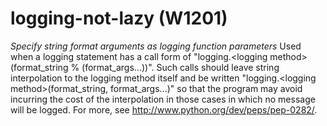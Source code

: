 # logging-not-lazy (W1201)
*Specify string format arguments as logging function parameters* Used
when a logging statement has a call form of "logging.\<logging
method\>(format\_string % (format\_args...))". Such calls should leave
string interpolation to the logging method itself and be written
"logging.\<logging method\>(format\_string, format\_args...)" so that
the program may avoid incurring the cost of the interpolation in those
cases in which no message will be logged. For more, see
<http://www.python.org/dev/peps/pep-0282/>.
